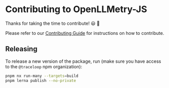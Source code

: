 # Contributing to OpenLLMetry-JS

Thanks for taking the time to contribute! 😃 🚀

Please refer to our [Contributing Guide](https://traceloop.com/docs/openllmetry/contributing/overview) for instructions on how to contribute.

## Releasing

To release a new version of the package, run (make sure you have access to the `@traceloop` npm organization):

```bash
pnpm nx run-many --targets=build
pnpm lerna publish --no-private
```
